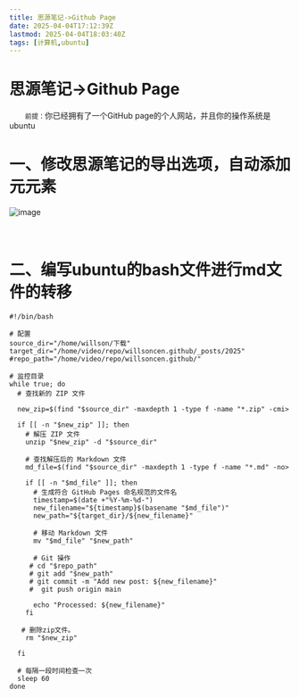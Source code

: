 ```yaml
---
title: 思源笔记->Github Page
date: 2025-04-04T17:12:39Z
lastmod: 2025-04-04T18:03:40Z
tags: [计算机,ubuntu]
---
```


# 思源笔记->Github Page

　　​`前提：`​你已经拥有了一个GitHub page的个人网站，并且你的操作系统是ubuntu

# 一、修改思源笔记的导出选项，自动添加元元素

​![image](assets/image-20250404171626-m6yy65b.png)​

　　‍

# 二、编写ubuntu的bash文件进行md文件的转移

```
#!/bin/bash

# 配置
source_dir="/home/willson/下载"
target_dir="/home/video/repo/willsoncen.github/_posts/2025"
#repo_path="/home/video/repo/willsoncen.github/"

# 监控目录
while true; do
  # 查找新的 ZIP 文件

  new_zip=$(find "$source_dir" -maxdepth 1 -type f -name "*.zip" -cmi>

  if [[ -n "$new_zip" ]]; then
    # 解压 ZIP 文件
    unzip "$new_zip" -d "$source_dir"

    # 查找解压后的 Markdown 文件
    md_file=$(find "$source_dir" -maxdepth 1 -type f -name "*.md" -no>

    if [[ -n "$md_file" ]]; then
      # 生成符合 GitHub Pages 命名规范的文件名
      timestamp=$(date +"%Y-%m-%d-")
      new_filename="${timestamp}$(basename "$md_file")"
      new_path="${target_dir}/${new_filename}"

      # 移动 Markdown 文件
      mv "$md_file" "$new_path"

      # Git 操作
     # cd "$repo_path"
     # git add "$new_path"
     # git commit -m "Add new post: ${new_filename}"
     #  git push origin main

      echo "Processed: ${new_filename}"
    fi

   # 删除zip文件。
    rm "$new_zip"

  fi

  # 每隔一段时间检查一次
  sleep 60
done
```
